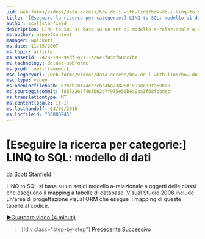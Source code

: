 ```yaml
---
uid: web-forms/videos/data-access/how-do-i-with-linq/how-do-i-linq-to-sql-data-model
title: '[Eseguire la ricerca per categorie:] LINQ to SQL: modello di dati | Documenti Microsoft'
author: scottstanfield
description: LINQ to SQL si basa su un set di modello a-relazionale a oggetti delle classi che eseguono il mapping a tabelle di database. Visual Studio 2008 include una superficie di progettazione visiva ORM...
ms.author: aspnetcontent
manager: wpickett
ms.date: 11/15/2007
ms.topic: article
ms.assetid: 24282199-9edf-4211-ac6e-f05df68cccbe
ms.technology: dotnet-webforms
ms.prod: .net-framework
msc.legacyurl: /web-forms/videos/data-access/how-do-i-with-linq/how-do-i-linq-to-sql-data-model
msc.type: video
ms.openlocfilehash: 628cb181a4ec2cbc4ba2382501599dc89fa596e8
ms.sourcegitcommit: f8852267f463b62d7f975e56bea9aa3f68fbbdeb
ms.translationtype: MT
ms.contentlocale: it-IT
ms.lasthandoff: 04/06/2018
ms.locfileid: "30880245"
---
```

<a name="how-do-i-linq-to-sql-data-model"></a>[Eseguire la ricerca per categorie:] LINQ to SQL: modello di dati
====================
da [Scott Stanfield](https://github.com/scottstanfield)

LINQ to SQL si basa su un set di modello a-relazionale a oggetti delle classi che eseguono il mapping a tabelle di database. Visual Studio 2008 include un'area di progettazione visual ORM che esegue il mapping di queste tabelle al codice.

[&#9654;Guardare video (4 minuti)](https://channel9.msdn.com/Blogs/ASP-NET-Site-Videos/how-do-i-linq-to-sql-data-model)

> [!div class="step-by-step"]
> [Precedente](how-do-i-linq-to-sql-overview.md)
> [Successivo](how-do-i-linq-to-sql-querying-the-database.md)
